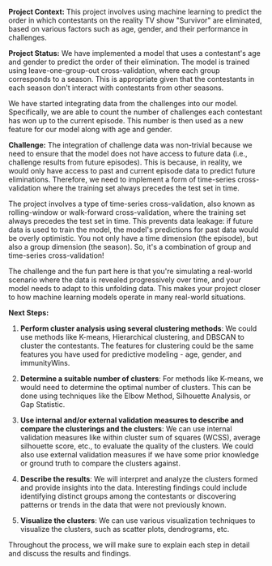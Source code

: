 **Project Context:**
This project involves using machine learning to predict the order in which contestants on the reality TV show "Survivor" are eliminated, based on various factors such as age, gender, and their performance in challenges.

**Project Status:**
We have implemented a model that uses a contestant's age and gender to predict the order of their elimination. The model is trained using leave-one-group-out cross-validation, where each group corresponds to a season. This is appropriate given that the contestants in each season don't interact with contestants from other seasons.

We have started integrating data from the challenges into our model. Specifically, we are able to count the number of challenges each contestant has won up to the current episode. This number is then used as a new feature for our model along with age and gender. 

**Challenge:**
The integration of challenge data was non-trivial because we need to ensure that the model does not have access to future data (i.e., challenge results from future episodes). This is because, in reality, we would only have access to past and current episode data to predict future eliminations. Therefore, we need to implement a form of time-series cross-validation where the training set always precedes the test set in time.

The project involves a type of time-series cross-validation, also known as rolling-window or walk-forward cross-validation, where the training set always precedes the test set in time. This prevents data leakage: if future data is used to train the model, the model's predictions for past data would be overly optimistic. You not only have a time dimension (the episode), but also a group dimension (the season). So, it's a combination of group and time-series cross-validation!

The challenge and the fun part here is that you're simulating a real-world scenario where the data is revealed progressively over time, and your model needs to adapt to this unfolding data. This makes your project closer to how machine learning models operate in many real-world situations.

**Next Steps:**

1. **Perform cluster analysis using several clustering methods**: We could use methods like K-means, Hierarchical clustering, and DBSCAN to cluster the contestants. The features for clustering could be the same features you have used for predictive modeling - age, gender, and immunityWins. 

2. **Determine a suitable number of clusters**: For methods like K-means, we would need to determine the optimal number of clusters. This can be done using techniques like the Elbow Method, Silhouette Analysis, or Gap Statistic.

3. **Use internal and/or external validation measures to describe and compare the clusterings and the clusters**: We can use internal validation measures like within cluster sum of squares (WCSS), average silhouette score, etc., to evaluate the quality of the clusters. We could also use external validation measures if we have some prior knowledge or ground truth to compare the clusters against.

4. **Describe the results**: We will interpret and analyze the clusters formed and provide insights into the data. Interesting findings could include identifying distinct groups among the contestants or discovering patterns or trends in the data that were not previously known.

5. **Visualize the clusters**: We can use various visualization techniques to visualize the clusters, such as scatter plots, dendrograms, etc. 

Throughout the process, we will make sure to explain each step in detail and discuss the results and findings.